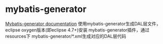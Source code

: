 # mybatis-generator

[Mybatis-generator documentation](http://www.mybatis.org/mybatis-3/zh/sqlmap-xml.html#insert_update_and_deleter)
使用mybatis-generator生成DAL层文件，eclipse oxygen版本(即eclipse 4.7+)安装 mybatis-generator插件，通过 resources下 mybatis-generator/*.xml生成对应的DAL层代码

